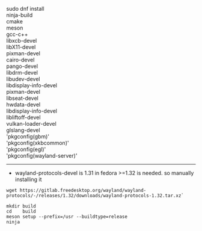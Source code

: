 sudo dnf install \
ninja-build \
cmake \
meson \
gcc-c++ \
libxcb-devel \
libX11-devel \
pixman-devel \
cairo-devel \
pango-devel \
libdrm-devel \
libudev-devel \
libdisplay-info-devel \
pixman-devel \
libseat-devel \
hwdata-devel \
libdisplay-info-devel \
libliftoff-devel \
vulkan-loader-devel \
glslang-devel \
'pkgconfig(gbm)' \
'pkgconfig(xkbcommon)' \
'pkgconfig(egl)' \
'pkgconfig(wayland-server)'

---
- wayland-protocols-devel is 1.31 in fedora >=1.32 is needed. so manually installing it
```
wget https://gitlab.freedesktop.org/wayland/wayland-protocols/-/releases/1.32/downloads/wayland-protocols-1.32.tar.xz`

mkdir build
cd    build
meson setup --prefix=/usr --buildtype=release
ninja
```